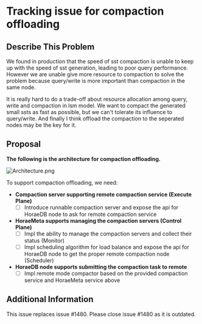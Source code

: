 # Tracking issue for compaction offloading 

## Describe This Problem

We found in production that the speed of sst compaction is unable to keep up with the speed of sst generation, leading to poor query performance. However we are unable give more resource to compaction to solve the problem because query/write is more important than compaction in the same node.

It is really hard to do a trade-off about resource allocation among query, write and compaction in lsm model. We want to compact the generated small ssts as fast as possible, but we can't tolerate its influence to query/write. And finally I think offload the compaction to the seperated nodes may be the key for it.

## Proposal

**The following is the architecture for compaction offloading.**

![Architecture.png](https://s2.loli.net/2024/07/17/ivH4E2MJq8pZbnQ.png)

To support compaction offloading, we need:

- **Compaction server supporting remote compaction service (Execute Plane)** 
  - [ ] Introduce runnable compaction server and expose the api  for HoraeDB node to ask for remote compaction service
- **HoraeMeta supports managing the compaction servers (Control Plane)**
  - [ ] Impl the ability to manage the compaction servers and collect their status (Monitor)
  - [ ] Impl scheduling algorithm for load balance and expose the api for HoraeDB node to get the proper remote compaction node (Scheduler)
- **HoraeDB node supports submitting the compaction task to remote**
  - [ ] Impl remote mode compactor based on the provided compaction service and HoraeMeta service above

## Additional Information

 This issue replaces issue #1480. Please close issue #1480 as it is outdated.

